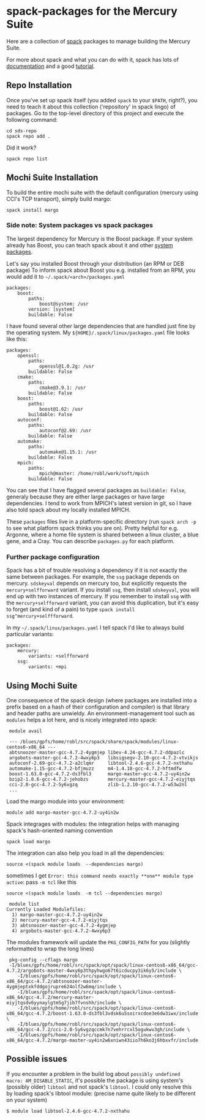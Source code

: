 # spack-packages for the Mercury Suite

Here are a collection of [spack](https://spack.io/)  packages to manage
building the Mercury Suite.

For more about spack and what you can do with it, spack has lots of
[documentation](https://spack.readthedocs.io/en/latest/) and a good
[tutorial](https://spack.readthedocs.io/en/latest/tutorial_sc16.html).

## Repo Installation

Once you've set up spack itself (you added `spack` to your `$PATH`, right?),
 you need to teach it about this collection
('repository' in spack lingo) of packages.  Go to the top-level directory of
this project and execute the following command:

    cd sds-repo
    spack repo add .

Did it work?

    spack repo list

## Mochi Suite Installation

To build the entire mochi suite with the default configuration (mercury using
CCI's TCP transport), simply build margo:

    spack install margo


### Side note: System packages vs spack packages

The largest dependency for Mercury is the Boost package.  If your system
already has Boost, you can teach spack about it and other
[system packages](https://spack.readthedocs.io/en/latest/getting_started.html#system-packages).

Let's say you installed Boost through your distribution (an RPM or DEB package)
To inform spack about Boost you e.g. installed from an RPM, you would add it to
`~/.spack/<arch>/packages.yaml`

```
packages:
    boost:
        paths:
            boost@system: /usr
        version: [system]
        buildable: False
```

I have found several other large dependencies that are handled just fine by the
operating system.  My `${HOME}/.spack/linux/packages.yaml` file looks like
this:

```
packages:
    openssl:
        paths:
            openssl@1.0.2g: /usr
        buildable: False
    cmake:
        paths:
            cmake@3.9.1: /usr
        buildable: False
    boost:
        paths:
            boost@1.62: /usr
        buildable: False
    autoconf:
        paths:
            autoconf@2.69: /usr
        buildable: False
    automake:
        paths:
            automake@1.15.1: /usr
        buildable: False
    mpich:
        paths:
            mpich@master: /home/robl/work/soft/mpich
        buildable: False
```

You can see that I have flagged several packages as `buildable: False`,
generaly because they are either large packages or have large dependencies.  I
tend to work from MPICH's latest version in git, so I have also told spack
about my locally installed MPICH.

These `packages` files live in a platform-specific directory (run `spack arch
-p` to see what platform spack thinks you are on).  Pretty helpful for e.g.
Argonne, where a home file system is shared between a linux cluster, a blue
gene, and a Cray.  You can describe `packages.py` for each platform.

### Further package configuration

Spack has a bit of trouble resolving a dependency if it is not exactly the same
between packages.  For example, the `ssg` package depends on mercury.
`sdskeyval` depends on mercury too, but explicitly requests the
`mercury+selfforward` variant.  If you install `ssg`, then install `sdskeyval`,
you will end up with two instances of mercury.  If you remember to install
`ssg` with the `mercury+selfforward` variant, you can avoid this duplication,
but it's easy to forget (and kind of a pain) to type `spack install
ssg^mercury+selffforward`.

In my `~/.spack/linux/packages.yaml` I tell spack I'd like to always build particular variants:

```
packages:
    mercury:
        variants: +selfforward
    ssg:
        variants: +mpi
```


## Using Mochi Suite

One consequence of the spack design (where packages are installed into a prefix
based on a hash of their configuration and compiler) is that library and header
paths are unwieldy.  An environment-management tool such as `modules` helps a
lot here, and is nicely integrated into spack:

```
 module avail

 --- /blues/gpfs/home/robl/src/spack/share/spack/modules/linux-centos6-x86_64 ---
 abtsnoozer-master-gcc-4.7.2-4ygmjep libev-4.24-gcc-4.7.2-ddpazlc
 argobots-master-gcc-4.7.2-4wxy6p3   libsigsegv-2.10-gcc-4.7.2-vtvikjs
 autoconf-2.69-gcc-4.7.2-a2clqmr     libtool-2.4.6-gcc-4.7.2-nxthahu
 automake-1.15-gcc-4.7.2-bfjmuzz     m4-1.4.18-gcc-4.7.2-hftmdfw
 boost-1.63.0-gcc-4.7.2-ds3fbl3      margo-master-gcc-4.7.2-uy4in2w
 bzip2-1.0.6-gcc-4.7.2-jehobzs       mercury-master-gcc-4.7.2-eiyjtqs
 cci-2.0-gcc-4.7.2-5y6vgzq           zlib-1.2.10-gcc-4.7.2-w53w2nl
 ...
```

Load the margo module into your environment:

    module add margo-master-gcc-4.7.2-uy4in2w

Spack integrages with modules: the integration helps with managing spack's hash-oriented naming convention

    spack load margo

The integration can also help you load in all the dependencies:

    source <(spack module loads  --dependencies margo)

sometimes I get `Error: this command needs exactly **one** module type active`: pass 	`-m tcl` like this

    source <(spack module loads  -m tcl --dependencies margo)

```
 module list
Currently Loaded Modulefiles:
  1) margo-master-gcc-4.7.2-uy4in2w
  2) mercury-master-gcc-4.7.2-eiyjtqs
  3) abtsnoozer-master-gcc-4.7.2-4ygmjep
  4) argobots-master-gcc-4.7.2-4wxy6p3
```

The modules framework will update the `PKG_CONFIG_PATH` for you (slightly reformatted to wrap the long lines)

```
 pkg-config --cflags margo
 -I/blues/gpfs/home/robl/src/spack/opt/spack/linux-centos6-x86_64/gcc-4.7.2/argobots-master-4wxy6p3thpyhwgo67t6icducpy3ik6y5/include \
 	-I/blues/gpfs/home/robl/src/spack/opt/spack/linux-centos6-x86_64/gcc-4.7.2/abtsnoozer-master-4ygmjeptxkfddgojrupre624olf2w6mq/include \
	-I/blues/gpfs/home/robl/src/spack/opt/spack/linux-centos6-x86_64/gcc-4.7.2/mercury-master-eiyjtqsdv6yynaylgtm5g7jib7fvnshh/include \
	-I/blues/gpfs/home/robl/src/spack/opt/spack/linux-centos6-x86_64/gcc-4.7.2/boost-1.63.0-ds3fbl3vdsk6u5soirxcdoe3e6dw3iwx/include \
	-I/blues/gpfs/home/robl/src/spack/opt/spack/linux-centos6-x86_64/gcc-4.7.2/cci-2.0-5y6vgzqccmk7n7vehrrcxl5ogukwv3gh/include \
	-I/blues/gpfs/home/robl/src/spack/opt/spack/linux-centos6-x86_64/gcc-4.7.2/margo-master-uy4in2w6xniwn43iio7h6ko3j6hbxvfr/include
 ```

## Possible issues

If you encounter a problem in the build log about `possibly undefined macro:
AM_DISABLE_STATIC`, it's possible the package is using system's (possibly
older) `libtool` and not spack's `libtool`.  I could only resolve this by
loading spack's libtool module: (precise name quite likely to be different on
your system)

    $ module load libtool-2.4.6-gcc-4.7.2-nxthahu

